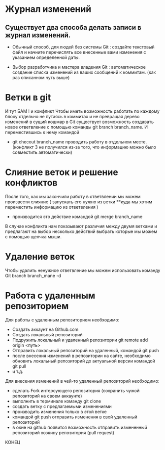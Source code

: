 # Журнал изменений
## Существует два способа делать записи в журнал изменений. ##

* Обычный способ, для людей без системы Git : создайте текстовый файл и начните перечислять все внесенные вами изменения с указанием определенной даты.

* Выбор разработчика и мастера владения Git : автоматическое создание списка изменений из ваших сообщений к коммитам. (как раз описанном чуть выше)

# Ветки в git
И тут БАМ ! и конфликт
Чтобы иметь возможность работать по каждому блоку отдельно не путаясь в коммитах и не превращая дерево изменений в сущий кошмар в Git существует возможность создавать новое ответвление с помощью команды git branch branch_name. И переместившись к нему командой
* git checout branch_name проводить работу в отдельном месте. 
(конфликт 3 не получился из-за того, что информацию можно было совместить автоматически)

# Слияние веток и решение конфликтов

После того, как мы закончили работу в ответвлении мы можем произвести слияние ( запускать его нужно из ветки **куда мы хотим переместить информацию из ответвления )

* производится это действие командой git merge branch_name

В случае конфликта нам показывают различия между двумя ветками и предлагают на выбор несколько действий выбрать которые мы можем с помощью щелчка мыши. 

# Удаление веток

Чтобы удалить ненужное ответвление мы можем использовать команду Git branch branch_mane -d

# Работа с удаленным репозиторием

Для работы с удаленным репозиторием необходимо:
* Создать аккаунт на Github.com
* Создать локальный репозиторий
* Подружить локальный и удаленный репозитории git remote add origin <путь> 
* Отправить локальный репозиторий на удаленный, командой git push
* после внесения изменений  в репозитории на сайте, необходимо обновить локальный репозиторий до актуальной версии командой git pull
* и т.д.

Для внесения изменений в чей-то удаленный репозиторий необходимо:
 * сделать Fork интерсующего репозитория (сохранить чужой репозиторий на своем аккаунте)
 * выполнить в терминале команду git clone
 * создать ветку с предлагаемыми изменениями
 * производить изменения только в этой ветке
 * командой git push отправить изменения в свой удаленный репозиторий
 * в окне на github появится возможность отправить измененный  репозиторий хозяину репозитория (pull request)

КОНЕЦ